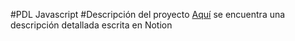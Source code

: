 #PDL  Javascript
#Descripción del proyecto
[Aquí](resources/descripcion.md) se encuentra una descripción detallada escrita en Notion

